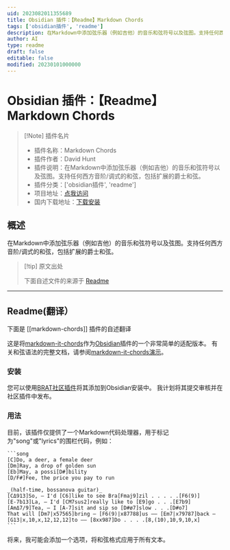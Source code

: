 ```yaml
---
uid: 2023082011355689
title: Obsidian 插件：【Readme】Markdown Chords
tags: ['obsidian插件', 'readme']
description: 在Markdown中添加弦乐器（例如吉他）的音乐和弦符号以及弦图。支持任何西方音阶/调式的和弦，包括扩展的爵士和弦。
author: AI
type: readme
draft: false
editable: false
modified: 20230101000000
---
```


# Obsidian 插件：【Readme】Markdown Chords

> [!Note] 插件名片
> - 插件名称：Markdown Chords
> - 插件作者：David Hunt
> - 插件说明：在Markdown中添加弦乐器（例如吉他）的音乐和弦符号以及弦图。支持任何西方音阶/调式的和弦，包括扩展的爵士和弦。
> - 插件分类：['obsidian插件', 'readme']
> - 项目地址：[点我访问](https://github.com/dnotes/obsidian-markdown-chords)
> - 国内下载地址：[下载安装](https://pkmer.cn/products/plugin/pluginMarket/?markdown-chords)

## 概述

在Markdown中添加弦乐器（例如吉他）的音乐和弦符号以及弦图。支持任何西方音阶/调式的和弦，包括扩展的爵士和弦。



> [!tip] 原文出处
> 
>下面自述文件的来源于 [Readme](https://ghproxy.net/https://raw.githubusercontent.com/dnotes/obsidian-markdown-chords/main/README.md)
> 

---

## Readme(翻译）

下面是 [[markdown-chords]] 插件的自述翻译


这是将[markdown-it-chords]作为[Obsidian]插件的一个非常简单的适配版本。
有关和弦语法的完整文档，请参阅[markdown-it-chords演示]。

[markdown-it-chords]: https://github.com/dnotes/markdown-it-chords
[Obsidian]: https://obsidian.md
[markdown-it-chords演示]: https://dnotes.github.io/markdown-it-chords/
### 安装

您可以使用[BRAT社区插件]将其添加到Obsidian安装中。
我计划将其提交审核并在社区插件中发布。

[BRAT社区插件]: https://github.com/TfTHacker/obsidian42-brat
### 用法

目前，该插件仅提供了一个Markdown代码处理器，用于标记为"song"或"lyrics"的围栏代码，例如：

	```song
	[C]Do, a deer, a female deer
	[Dm]Ray, a drop of golden sun
	[Eb]May, a possi[D#]bility
	[D/F#]Fee, the price you pay to run

	_(half-time, bossanova guitar)_
	[CΔ913]So, — I'd [C6]like to see Bra[Fmaj9]zil . . . . .[F6(9)]
	[E-7b13]La, — I'd [CM7sus2]really like to [E9]go . . .[E7b9]
	[AmΔ7/9]Tea, — I [A-7]sit and sip so [D#ø7]slow . . .[D#o7]
	That will [Dm7|x57565]bring — [F6(9)|x87788]us —— [Em7|x79787]back — [G13|x,10,x,12,12,12]to —— [8xx987]Do . . . .[8,(10),10,9,10,x]
	```

将来，我可能会添加一个选项，将和弦格式应用于所有文本。



